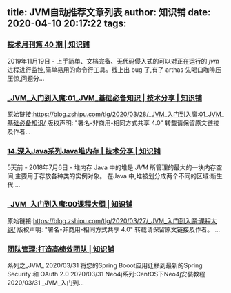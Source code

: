 title: JVM自动推荐文章列表
author: 知识铺
date: 2020-04-10 20:17:22
tags:
---
 
### [技术月刊第 40 期 | 知识铺](https://zshipu.com/t?url=https://blog.zshipu.com/media/2019/11/19/20191119/40/satj40/)

 2019年11月19日 - 上手简单、文档完备、无代码侵入式的可以对正在运行的 _jvm_ 进程进行监控,简单易用的命令行工具。线上出 bug 了,有了 arthas 先喝口咖啡压压惊,问题分...

### [_JVM_入门到入魔:01_JVM_基础必备知识 | 技术分享 | 知识铺](https://zshipu.com/t?url=https://blog.zshipu.com/tlg/2020/03/28/JVM%E5%85%A5%E9%97%A8%E5%88%B0%E5%85%A5%E9%AD%94%EF%BC%9A01JVM%E5%9F%BA%E7%A1%80%E5%BF%85%E5%A4%87%E7%9F%A5%E8%AF%86/)

 原始链接:https://blog.zshipu.com/tlg/2020/03/28/_JVM_入门到入魔:01_JVM_基础必备知识/ 版权声明: "署名-非商用-相同方式共享 4.0" 转载请保留原文链接及作者...

### [14.深入Java系列Java堆内存 | 技术分享 | 知识铺](https://zshipu.com/t?url=https://blog.zshipu.com/tlg/2020/04/04/%E6%B7%B1%E5%85%A5Java%E7%B3%BB%E5%88%97Java%E5%A0%86%E5%86%85%E5%AD%98/)

 5天前 - 2018年7月6日 - 堆内存 Java 中的堆是 _JVM_ 所管理的最大的一块内存空间,主要用于存放各种类的实例对象。 在Java 中,堆被划分成两个不同的区域:新生代 ...

### [_JVM_入门到入魔:00课程大纲 | 知识铺](https://zshipu.com/t?url=https://blog.zshipu.com/tlg/2020/03/27/JVM%E5%85%A5%E9%97%A8%E5%88%B0%E5%85%A5%E9%AD%94%EF%BC%9A%E8%AF%BE%E7%A8%8B%E5%A4%A7%E7%BA%B2/)

 原始链接:https://blog.zshipu.com/tlg/2020/03/27/_JVM_入门到入魔:课程大纲/ 版权声明: "署名-非商用-相同方式共享 4.0" 转载请保留原文链接及作者。 ...

### [团队管理:打造高绩效团队 | 知识铺](https://zshipu.com/t?url=https://blog.zshipu.com/tlg/2020/03/28/%E5%9B%A2%E9%98%9F%E7%AE%A1%E7%90%86%EF%BC%9A%E6%89%93%E9%80%A0%E9%AB%98%E7%BB%A9%E6%95%88%E5%9B%A2%E9%98%9F/)

 系列之_JVM_ 2020/03/31 将您的Spring Booot应用迁移到最新的Spring Security 和 OAuth 2.0 2020/03/31 Neo4j系列:CentOS下Neo4j安装教程 2020/03/31 _JVM_入门到...